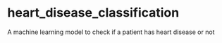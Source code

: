 # heart_disease_classification
A machine learning model to check if a patient has heart disease or not

